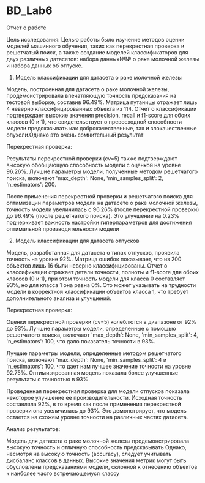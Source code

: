 # BD_Lab6
Отчет о работе

Цель исследования:
Целью работы было изучение методов оценки моделей машинного обучения, таких как перекрестная проверка и решетчатый поиск, а также создание моделей классификаторов для двух различных датасетов: набора данных№№ о раке молочной железы и набора данных об отпуске.

1. Модель классификации для датасета о раке молочной железы

Модель, построенная для датасета о раке молочной железы, продемонстрировала впечатляющую точность предсказания на тестовой выборке, составив 96.49%. Матрица путаницы отражает лишь 4 неверно классифицированных объекта из 114. Отчет о классификации подтверждает высокие значения precision, recall и f1-score для обоих классов (0 и 1), что свидетельствует о превосходной способности модели предсказывать как доброкачественные, так и злокачественные опухоли.Однако это очень сомнительный результат

Перекрестная проверка:

Результаты перекрестной проверки (cv=5) также подтверждают высокую обобщающую способность модели с оценкой на уровне 96.26%. Лучшие параметры модели, полученные методом решетчатого поиска, включают 'max_depth': None, 'min_samples_split': 2, 'n_estimators': 200.

После применения перекрестной проверки и решетчатого поиска для оптимизации параметров модели на датасете о раке молочной железы, точность модели увеличилась с 96.26% (после перекрестной проверки) до 96.49% (после решетчатого поиска). Это улучшение на 0.23% подчеркивает важность настройки гиперпараметров для достижения оптимальной производительности модели

2. Модель классификации для датасета отпусков

Модель, разработанная для датасета о типах отпусков, проявила точность на уровне 92%. Матрица ошибок показывает, что из 200 объектов лишь 16 были неверно классифицированы. Отчет о классификации отражает детали точности, полноты и f1-score для обоих классов (0 и 1), при этом точность модели для класса 0 составляет 93%, но для класса 1 она равна 0%. Это может указывать на трудности модели в корректной классификации объектов класса 1, что требует дополнительного анализа и улучшений.

Перекрестная проверка:

Оценки перекрестной проверки (cv=5) колеблются в диапазоне от 92% до 93%. Лучшие параметры модели, определенные с помощью решетчатого поиска, включают 'max_depth': None, 'min_samples_split': 4, 'n_estimators': 100, что дало показатель точности в 93%.

Лучшие параметры модели, определенные методом решетчатого поиска, включают 'max_depth': None, 'min_samples_split': 4 и 'n_estimators': 100, что дает нам лучшее значение точности на уровне 92.75%. Оптимизированная модель показала более улучшенные результаты с точностью в 93%.

Проведенная перекрестная проверка для модели отпусков показала некоторое улучшение ее производительности. Исходная точность составляла 92%, в то время как после применения перекрестной проверки она увеличилась до 93%. Это демонстрирует, что модель остается на схожем уровне точности на различных частях датасета.

Анализ результатов:

Модель для датасета о раке молочной железы продемонстрировала высокую точность и отличную способность предсказывать Однако, несмотря на высокую точность (accuracy), следует учитывать дисбаланс классов в данных. Высокие значения метрик могут быть обусловлены предсказаниями модели, склонной к отнесению объектов к наиболее часто встречающемуся классу
